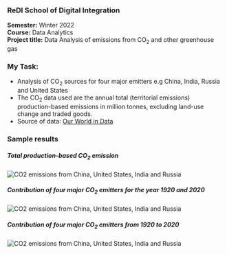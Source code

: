 ### **ReDI School of Digital Integration**
**Semester:** Winter 2022 <br>
**Course:** Data Analytics <br>
**Project title:** Data Analysis of emissions from CO<sub>2</sub> and other greenhouse gas 

### **My Task:**
- Analysis of CO<sub>2</sub> sources for four major emitters e.g China, India, Russia and United States
- The CO<sub>2</sub> data used are the annual total (territorial emissions) production-based emissions in million tonnes, excluding land-use change and traded goods.
- Source of data: [Our World in Data](https://github.com/owid/co2-data)

### **Sample results**
##### Total production-based CO<sub>2</sub> emission
![CO<sub>2</sub> emissions from China, United States, India and Russia](CO2_emissiion/sample_image01.png)


##### Contribution of four major CO<sub>2</sub> emitters for the year 1920 and 2020
![CO<sub>2</sub> emissions from China, United States, India and Russia](CO2_emissiion/sample_image02.png)


##### Contribution of four major CO<sub>2</sub> emitters from 1920 to 2020
![CO<sub>2</sub> emissions from China, United States, India and Russia](CO2_emissiion/sample_image03.png)
